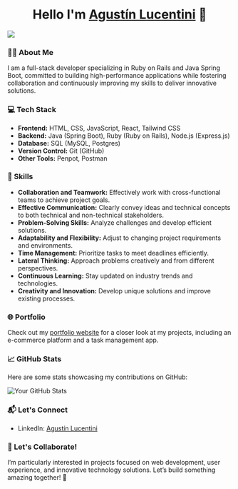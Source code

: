 <div align="center">
<h1 align="center">Hello I'm <a href="https://lucen.is-a.dev/">Agustín Lucentini</a> 👋</h1>
</div>
<img src="https://res.cloudinary.com/dhxusyus2/image/upload/v1730670078/Group_176_1_mlmsju.png">

### 👨‍💻 About Me

I am a full-stack developer specializing in Ruby on Rails and Java Spring Boot, committed to building high-performance applications while fostering collaboration and continuously improving my skills to deliver innovative solutions.

### 💻 Tech Stack

- **Frontend:** HTML, CSS, JavaScript, React, Tailwind CSS
- **Backend:** Java (Spring Boot), Ruby (Ruby on Rails), Node.js (Express.js)
- **Database:** SQL (MySQL, Postgres)
- **Version Control:** Git (GitHub)
- **Other Tools:** Penpot, Postman

### 🚀 Skills

- **Collaboration and Teamwork:** Effectively work with cross-functional teams to achieve project goals.
- **Effective Communication:** Clearly convey ideas and technical concepts to both technical and non-technical stakeholders.
- **Problem-Solving Skills:** Analyze challenges and develop efficient solutions.
- **Adaptability and Flexibility:** Adjust to changing project requirements and environments.
- **Time Management:** Prioritize tasks to meet deadlines efficiently.
- **Lateral Thinking:** Approach problems creatively and from different perspectives.
- **Continuous Learning:** Stay updated on industry trends and technologies.
- **Creativity and Innovation:** Develop unique solutions and improve existing processes.

### 🌐 Portfolio

Check out my [portfolio website](https://lucen.is-a.dev/) for a closer look at my projects, including an e-commerce platform and a task management app.

### 📈 GitHub Stats

Here are some stats showcasing my contributions on GitHub:

![Your GitHub Stats](https://github-readme-stats.vercel.app/api?username=lucenstuff&show_icons=true&hide=issues&theme=radical)

### 📬 Let's Connect

- LinkedIn: [Agustín Lucentini](https://www.linkedin.com/in/agustín-lucentini-055832276/)

### 🚀 Let's Collaborate!

I’m particularly interested in projects focused on web development, user experience, and innovative technology solutions. Let’s build something amazing together! 🌟
